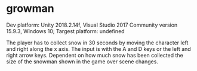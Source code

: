 # growman

Dev platform: Unity 2018.2.14f, Visual Studio 2017 Community version 15.9.3, Windows 10; 
Targest platform: undefined

The player has to collect snow in 30 seconds by moving the character left and right along the x axis.
The input is with the A and D keys or the left and right arrow keys. 
Dependent on how much snow has been collected the size of the snowman shown in the game over scene changes.  